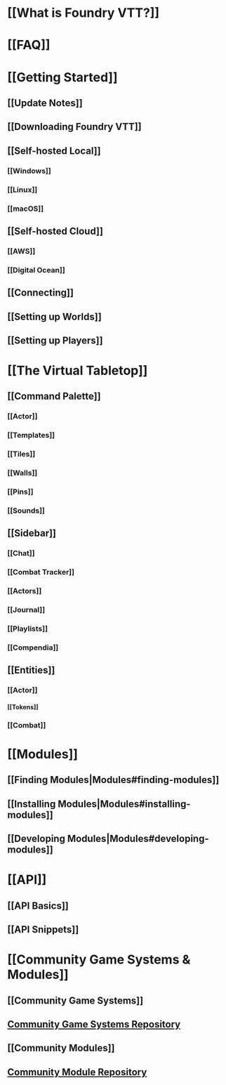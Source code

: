 # [[What is Foundry VTT?]]

# [[FAQ]]

# [[Getting Started]]

## [[Update Notes]]

## [[Downloading Foundry VTT]]

## [[Self-hosted Local]]

### [[Windows]]

### [[Linux]]

### [[macOS]]

## [[Self-hosted Cloud]]

### [[AWS]]

### [[Digital Ocean]]

## [[Connecting]]

## [[Setting up Worlds]]

## [[Setting up Players]]

# [[The Virtual Tabletop]]

## [[Command Palette]]

### [[Actor]]

### [[Templates]]

### [[Tiles]]

### [[Walls]]

### [[Pins]]

### [[Sounds]]

## [[Sidebar]]

### [[Chat]]

### [[Combat Tracker]]

### [[Actors]]

### [[Journal]]

### [[Playlists]]

### [[Compendia]]

## [[Entities]]

### [[Actor]]

#### [[Tokens]]

### [[Combat]]

# [[Modules]]
## [[Finding Modules|Modules#finding-modules]]
## [[Installing Modules|Modules#installing-modules]]
## [[Developing Modules|Modules#developing-modules]]

# [[API]]

## [[API Basics]]

## [[API Snippets]]

# [[Community Game Systems & Modules]]
## [[Community Game Systems]]
## [Community Game Systems Repository](https://github.com/foundry-vtt-community/game_systems)
## [[Community Modules]]
## [Community Module Repository](https://github.com/foundry-vtt-community/modules)
